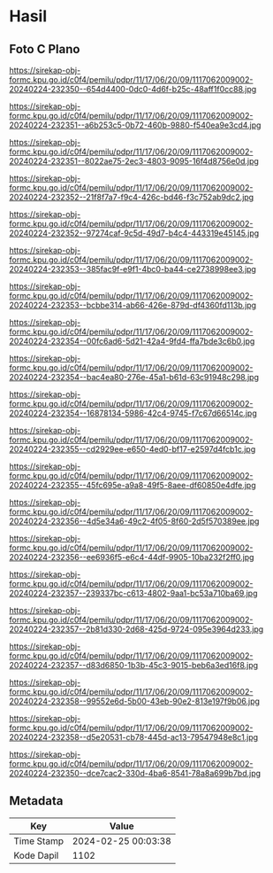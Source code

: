 # Hasil

## Foto C Plano

https://sirekap-obj-formc.kpu.go.id/c0f4/pemilu/pdpr/11/17/06/20/09/1117062009002-20240224-232350--654d4400-0dc0-4d6f-b25c-48aff1f0cc88.jpg

https://sirekap-obj-formc.kpu.go.id/c0f4/pemilu/pdpr/11/17/06/20/09/1117062009002-20240224-232351--a6b253c5-0b72-460b-9880-f540ea9e3cd4.jpg

https://sirekap-obj-formc.kpu.go.id/c0f4/pemilu/pdpr/11/17/06/20/09/1117062009002-20240224-232351--8022ae75-2ec3-4803-9095-16f4d8756e0d.jpg

https://sirekap-obj-formc.kpu.go.id/c0f4/pemilu/pdpr/11/17/06/20/09/1117062009002-20240224-232352--21f8f7a7-f9c4-426c-bd46-f3c752ab9dc2.jpg

https://sirekap-obj-formc.kpu.go.id/c0f4/pemilu/pdpr/11/17/06/20/09/1117062009002-20240224-232352--97274caf-9c5d-49d7-b4c4-443319e45145.jpg

https://sirekap-obj-formc.kpu.go.id/c0f4/pemilu/pdpr/11/17/06/20/09/1117062009002-20240224-232353--385fac9f-e9f1-4bc0-ba44-ce2738998ee3.jpg

https://sirekap-obj-formc.kpu.go.id/c0f4/pemilu/pdpr/11/17/06/20/09/1117062009002-20240224-232353--bcbbe314-ab66-426e-879d-df4360fd113b.jpg

https://sirekap-obj-formc.kpu.go.id/c0f4/pemilu/pdpr/11/17/06/20/09/1117062009002-20240224-232354--00fc6ad6-5d21-42a4-9fd4-ffa7bde3c6b0.jpg

https://sirekap-obj-formc.kpu.go.id/c0f4/pemilu/pdpr/11/17/06/20/09/1117062009002-20240224-232354--bac4ea80-276e-45a1-b61d-63c91948c298.jpg

https://sirekap-obj-formc.kpu.go.id/c0f4/pemilu/pdpr/11/17/06/20/09/1117062009002-20240224-232354--16878134-5986-42c4-9745-f7c67d66514c.jpg

https://sirekap-obj-formc.kpu.go.id/c0f4/pemilu/pdpr/11/17/06/20/09/1117062009002-20240224-232355--cd2929ee-e650-4ed0-bf17-e2597d4fcb1c.jpg

https://sirekap-obj-formc.kpu.go.id/c0f4/pemilu/pdpr/11/17/06/20/09/1117062009002-20240224-232355--45fc695e-a9a8-49f5-8aee-df60850e4dfe.jpg

https://sirekap-obj-formc.kpu.go.id/c0f4/pemilu/pdpr/11/17/06/20/09/1117062009002-20240224-232356--4d5e34a6-49c2-4f05-8f60-2d5f570389ee.jpg

https://sirekap-obj-formc.kpu.go.id/c0f4/pemilu/pdpr/11/17/06/20/09/1117062009002-20240224-232356--ee6936f5-e6c4-44df-9905-10ba232f2ff0.jpg

https://sirekap-obj-formc.kpu.go.id/c0f4/pemilu/pdpr/11/17/06/20/09/1117062009002-20240224-232357--239337bc-c613-4802-9aa1-bc53a710ba69.jpg

https://sirekap-obj-formc.kpu.go.id/c0f4/pemilu/pdpr/11/17/06/20/09/1117062009002-20240224-232357--2b81d330-2d68-425d-9724-095e3964d233.jpg

https://sirekap-obj-formc.kpu.go.id/c0f4/pemilu/pdpr/11/17/06/20/09/1117062009002-20240224-232357--d83d6850-1b3b-45c3-9015-beb6a3ed16f8.jpg

https://sirekap-obj-formc.kpu.go.id/c0f4/pemilu/pdpr/11/17/06/20/09/1117062009002-20240224-232358--99552e6d-5b00-43eb-90e2-813e197f9b06.jpg

https://sirekap-obj-formc.kpu.go.id/c0f4/pemilu/pdpr/11/17/06/20/09/1117062009002-20240224-232358--d5e20531-cb78-445d-ac13-79547948e8c1.jpg

https://sirekap-obj-formc.kpu.go.id/c0f4/pemilu/pdpr/11/17/06/20/09/1117062009002-20240224-232350--dce7cac2-330d-4ba6-8541-78a8a699b7bd.jpg


## Metadata

| Key        | Value               |
| ---------- | ------------------- |
| Time Stamp | 2024-02-25 00:03:38 |
| Kode Dapil | 1102                |



